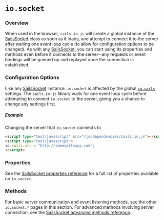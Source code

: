 # `io.socket`

### Overview

When used in the browser, `sails.io.js` will create a global instance of the [SailsSocket](http://sailsjs.org/documentation/reference/web-sockets/socket-client/sails-socket) class as soon as it loads, and attempt to connect it to the server after waiting one event loop cycle (to allow for configuration options to be changed).  As with any [SailsSocket](http://sailsjs.org/documentation/reference/web-sockets/socket-client/sails-socket), you can start using its properties and methods even before it connects to the server--any requests or event bindings will be queued up and replayed once the connection is established.

### Configuration Options

Like any [SailsSocket](http://sailsjs.org/documentation/reference/web-sockets/socket-client/sails-socket) instance, `io.socket` is affected by the global [`io.sails`](http://sailsjs.org/documentation/reference/web-sockets/socket-client/io-sails) settings.  The `sails.io.js` library waits for one event loop cycle before attempting to connect `io.socket` to the server, giving you a chance to change any settings first.

##### Example

Changing the server that `io.socket` connects to

```html
<script type="text/javascript" src="/js/dependencies/sails.io.js"></script>
<script type="text/javascript">
io.sails.url = "http://somesailsapp.com";
</script>
```

### Properties

See the [SailsSocket properties reference](http://sailsjs.org/documentation/reference/web-sockets/socket-client/sails-socket/properties) for a full list of properties available on `io.socket`.

### Methods

For basic server communication and event listening methods, see the other `io.socket.*` pages in this section.  For advanced methods involving server connection, see the [SailsSocket advanced methods reference](http://sailsjs.org/documentation/reference/web-sockets/socket-client/sails-socket/methods).

<docmeta name="displayName" value="io.socket">
<docmeta name="pageType" value="property">
